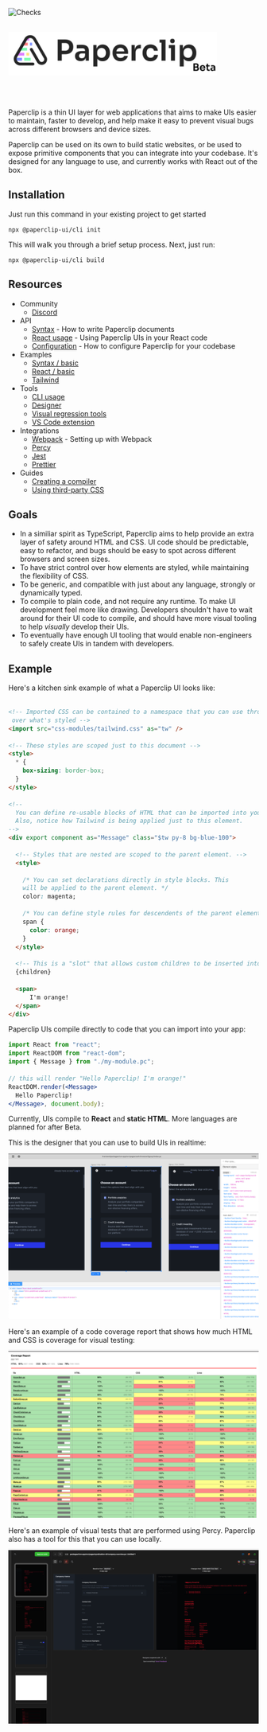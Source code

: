 ![Checks](https://github.com/paperclipui/paperclip/workflows/Checks/badge.svg?branch=master)

<br />

<div style="text-align: left; margin-bottom: 32px;">
  <img src="assets/logo-outline-5-beta.png" width="420">
</div>

<br />


Paperclip is a thin UI layer for web applications that aims to make UIs easier to maintain, faster to develop, and help make it easy to prevent visual bugs across different browsers and device sizes. 


Paperclip can be used on its own to build static websites, or be used to expose primitive components that you can integrate into your codebase. It's designed for any language to use, and currently works with React out of the box.

## Installation

Just run this command in your existing project to get started

```
npx @paperclip-ui/cli init
```

This will walk you through a brief setup process. Next, just run:

```
npx @paperclip-ui/cli build
```

## Resources

- Community
  - [Discord](https://discord.gg/H6wEVtd)
- API
  - [Syntax](https://paperclip.dev/docs/usage-syntax) - How to write Paperclip documents
  - [React usage](https://paperclip.dev/docs/usage-react) - Using Paperclip UIs in your React code
  - [Configuration](https://paperclip.dev/docs/configure-paperclip) - How to configure Paperclip for your codebase
- Examples
  - [Syntax / basic](./examples/syntax-basic)
  - [React / basic](./examples/react-basic)
  - [Tailwind](./examples/React-basic)
- Tools
  - [CLI usage](https://paperclip.dev/docs/usage-cli)
  - [Designer](https://paperclip.dev/docs/visual-tooling)
  - [Visual regression tools](https://paperclip.dev/docs/visual-regression-tooling)
  - [VS Code extension](https://paperclip.dev/docs/guide-vscode)
- Integrations
  - [Webpack](https://paperclip.dev/docs/getting-started-webpack) - Setting up with Webpack
  - [Percy](https://paperclip.dev/docs/configure-percy)
  - [Jest](https://paperclip.dev/docs/configure-jest)
  - [Prettier](https://paperclip.dev/docs/configure-prettier)
- Guides
  - [Creating a compiler](https://paperclip.dev/docs/guide-compilers/)
  - [Using third-party CSS](https://paperclip.dev/docs/guide-third-party-libraries)


## Goals

- In a similiar spirit as TypeScript, Paperclip aims to help provide an extra layer of safety around HTML and CSS. UI code should be predictable, easy to refactor, and bugs should be easy to spot across different browsers and screen sizes.
- To have strict control over how elements are styled, while maintaining the flexibility of CSS. 
- To be generic, and compatible with just about any language, strongly or dynamically typed. 
- To compile to plain code, and not require any runtime. 
To make UI development feel more like drawing. Developers shouldn't have to wait around for their UI code to compile, and should have more visual tooling to help <i>visually</i> develop their UIs.
- To eventually have enough UI tooling that would enable non-engineers to safely create UIs in tandem with developers.



## Example

Here's a kitchen sink example of what a Paperclip UI looks like:


```html

<!-- Imported CSS can be contained to a namespace that you can use throughout the document to have complete control
 over what's styled -->
<import src="css-modules/tailwind.css" as="tw" />

<!-- These styles are scoped just to this document -->
<style>
  * {
    box-sizing: border-box;
  }
</style>

<!--  
  You can define re-usable blocks of HTML that can be imported into your application code.
  Also, notice how Tailwind is being applied just to this element.
-->
<div export component as="Message" class="$tw py-8 bg-blue-100">

  <!-- Styles that are nested are scoped to the parent element. -->
  <style>

    /* You can set declarations directly in style blocks. This
    will be applied to the parent element. */
    color: magenta;

    /* You can define style rules for descendents of the parent element. */
    span {
      color: orange;
    }
  </style>

  <!-- This is a "slot" that allows custom children to be inserted into primitive components. -->
  {children}

  <span>
      I'm orange!
  </span>
</div>
```

Paperclip UIs compile directly to code that you can import into your app:

```jsx
import React from "react";
import ReactDOM from "react-dom";
import { Message } from "./my-module.pc";

// this will render "Hello Paperclip! I'm orange!"
ReactDOM.render(<Message>
  Hello Paperclip!
</Message>, document.body);
```

Currently, UIs compile to **React** and **static HTML**. More languages are planned for after Beta. 


<!-- ## Features

- Scoped CSS by default, and expressive syntax that enables you to be more precise about what elements are styled. This can even be used to scope CSS frameworks.
- Generic, and designed for any language. You can use Paperclip in your existing codebase.
- Compiles to plain performant code. No runtime.
- Visual test tooling to help you track UI changes across your app.
- Code coverage tooling to help you figure out how much HTML & CSS is coverage under visual tests.
- Realtime visual development, directly within VS Code.  -->

This is the designer that you can use to build UIs in realtime:

![alt visual editor](./assets/designer-screenshot.png)

Here's an example of a code coverage report that shows how much HTML and CSS is coverage for visual testing:

![alt coverage report](./assets/coverage-report.png)

Here's an example of visual tests that are performed using Percy. Paperclip also has a tool for this that you can use locally. 

![alt coverage report](./assets/percy-screenshot.png)




<!-- ### Non-goals

- Logic. This is already a very well solved problem. Paperclip only covers what's necessary to integrate with an existing codebase.
- Pre-processors. Though this may be possible in the long term, Paperclip won't have pre-processors that would enable you to  -->

<!-- 

## Sponsors

![index](https://user-images.githubusercontent.com/757408/105444620-254d8d80-5ca9-11eb-97c8-9c0fd66408d4.png)

 -->
